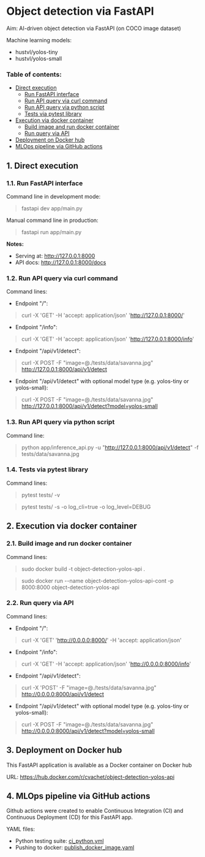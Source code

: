 # Object detection via FastAPI

Aim: AI-driven object detection via FastAPI (on COCO image dataset)

Machine learning models:
 - hustvl/yolos-tiny
 - hustvl/yolos-small

### Table of contents:
 - [Direct execution](#1-direct-execution)
   - [Run FastAPI interface](#11-run-fastapi-interface)
   - [Run API query via curl command](#12-run-api-query-via-curl-command)
   - [Run API query via python script](#13-run-api-query-via-python-script)
   - [Tests via pytest library](#14-tests-via-pytest-library)
 - [Execution via docker container](#2-execution-via-docker-container)
   - [Build image and run docker container](#21-build-image-and-run-docker-container)
   - [Run query via API](#22-run-query-via-api)
 - [Deployment on Docker hub](#3-deployment-on-docker-hub)
 - [MLOps pipeline via GitHub actions](#4-mlops-pipeline-via-github-actions)


## 1. Direct execution

### 1.1. Run FastAPI interface

Command line in development mode:
> fastapi dev app/main.py

Manual command line in production:
> fastapi run app/main.py

<b>Notes:</b>
 - Serving at: http://127.0.0.1:8000 
 - API docs: http://127.0.0.1:8000/docs



### 1.2. Run API query via curl command

Command lines:
 - Endpoint "/":
> curl -X 'GET' -H 'accept: application/json' 'http://127.0.0.1:8000/'

- Endpoint "/info":
> curl -X 'GET' -H 'accept: application/json' 'http://127.0.0.1:8000/info'
  

 - Endpoint "/api/v1/detect":
>  curl -X POST -F "image=@./tests/data/savanna.jpg" http://127.0.0.1:8000/api/v1/detect

 - Endpoint "/api/v1/detect" with optional model type (e.g. yolos-tiny or yolos-small):
>  curl -X POST -F "image=@./tests/data/savanna.jpg" http://127.0.0.1:8000/api/v1/detect?model=yolos-small


### 1.3. Run API query via python script

Command line:
> python app/inference_api.py -u "http://127.0.0.1:8000/api/v1/detect" -f tests/data/savanna.jpg

### 1.4. Tests via pytest library

Command lines:
> pytest tests/ -v

> pytest tests/ -s -o log_cli=true -o log_level=DEBUG


## 2. Execution via docker container

### 2.1. Build image and run docker container

Command lines:
> sudo docker build -t object-detection-yolos-api .

> sudo docker run --name object-detection-yolos-api-cont -p 8000:8000 object-detection-yolos-api

### 2.2. Run query via API

Command lines:
 - Endpoint "/":
> curl -X 'GET' 'http://0.0.0.0:8000/' -H 'accept: application/json'

 - Endpoint "/info":
> curl -X 'GET' -H 'accept: application/json' 'http://0.0.0.0:8000/info'

 - Endpoint "/api/v1/detect":
>  curl -X 'POST' -F "image=@./tests/data/savanna.jpg" http://0.0.0.0:8000/api/v1/detect 

 - Endpoint "/api/v1/detect" with optional model type (e.g. yolos-tiny or yolos-small):
>  curl -X POST -F "image=@./tests/data/savanna.jpg" http://0.0.0.0:8000/api/v1/detect?model=yolos-small


## 3. Deployment on Docker hub

This FastAPI application is available as a Docker container on Docker hub

URL: https://hub.docker.com/r/cvachet/object-detection-yolos-api


## 4. MLOps pipeline via GitHub actions

Github actions were created to enable Continuous Integration (CI) and Continuous Deployment (CD) for this FastAPI app. 

YAML files:
 - Python testing suite: [ci_python.yml](.github/workflows/ci_python.yml)
 - Pushing to docker: [publish_docker_image.yaml](.github/workflows/publish_docker_image.yaml)
